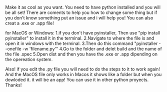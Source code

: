 Make it as cool as you want. You need to have python installed and you will be all set! There are coments to help you how to change some thing but if you don't know something put an issue and i will help you! You can also creat a .exe or .app file!

for MacOS or Windows:
  1.if you don't have pyinstaller, Then use "pip install pyinstaller" to install it in the terminal.
  2.Navigate to where the file is and open it in windows with the terminal.
  3.Then do this command "pyinstaller --onefile -w 'filename.py'"
  4.Go to the folder and delet build and the name of the file .spec
  5.Open dist and then you have the .exe or .app dipending on the opereation system.

Also! if you edit the .py file you will need to do the steps to it to work again! And the MacOS file only works in Macos it shows like a folder but when you dowloded it. it will be an app!
You can use it in other python proyects. Thanks!
